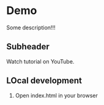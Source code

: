 # Demo

Some description!!!

## Subheader

Watch tutorial on YouTube.

## LOcal development

1. Open index.html in your browser